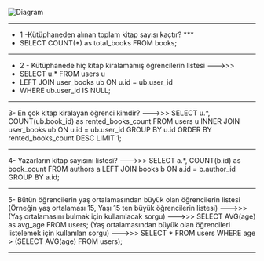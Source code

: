 ![Diagram](https://github.com/mehmetali3838/elibrary/assets/147253627/1372894b-33f9-49b3-b199-16db4ff03bb7)


*******************************************************
- 1 -Kütüphaneden alınan toplam kitap sayısı kaçtır? ***
 - SELECT COUNT(*) as total_books FROM books;
*******************************************************
- 2 - Kütüphanede hiç kitap kiralamamış öğrencilerin listesi --->>>
 - SELECT u.* FROM users u
 - LEFT JOIN user_books ub ON u.id = ub.user_id
 - WHERE ub.user_id IS NULL;
*******************************************************
3- En çok kitap kiralayan öğrenci kimdir? --->>>
SELECT u.*, COUNT(ub.book_id) as rented_books_count
FROM users u
INNER JOIN user_books ub ON u.id = ub.user_id
GROUP BY u.id
ORDER BY rented_books_count DESC
LIMIT 1;
*******************************************************
4- Yazarların kitap sayısını listesi? --->>>
SELECT a.*, COUNT(b.id) as book_count
FROM authors a
LEFT JOIN books b ON a.id = b.author_id
GROUP BY a.id;
*******************************************************
5- Bütün öğrencilerin yaş ortalamasından büyük olan öğrencilerin listesi (Örneğin yaş ortalaması 15, Yaşı 15 ten büyük öğrencilerin listesi) --->>>
(Yaş ortalamasını bulmak için kullanılacak sorgu) --->>>
SELECT AVG(age) as avg_age FROM users;
(Yaş ortalamasından büyük olan öğrencileri listelemek için kullanılan sorgu) --->>>
SELECT * FROM users WHERE age > (SELECT AVG(age) FROM users);
*******************************************************
